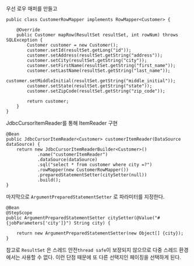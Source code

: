 

우선 로우 매퍼를 만들고

```
public class CustomerRowMapper implements RowMapper<Customer> {

	@Override  
	public Customer mapRow(ResultSet resultSet, int rowNum) throws SQLException {  
	    Customer customer = new Customer();  
	    customer.setId(resultSet.getLong("id"));  
	    customer.setAddress(resultSet.getString("address"));  
	    customer.setCity(resultSet.getString("city"));  
	    customer.setFirstName(resultSet.getString("first_name"));  
	    customer.setLastName(resultSet.getString("last_name"));  
	    customer.setMiddleInitial(resultSet.getString("middle_initial"));  
	    customer.setState(resultSet.getString("state"));  
	    customer.setZipCode(resultSet.getString("zip_code"));  
	  
	    return customer;  
	}
}
```



JdbcCursorItemReader를 통해 ItemReader 구현

```
@Bean  
public JdbcCursorItemReader<Customer> customerItemReader(DataSource dataSource) {  
    return new JdbcCursorItemReaderBuilder<Customer>()  
            .name("customerItemReader")  
            .dataSource(dataSource)  
            .sql("select * from customer where city =?")  
            .rowMapper(new CustomerRowMapper())  
            .preparedStatementSetter(citySetter(null))  
            .build();  
}  
```


마지막으로 `ArgumentPreparedStatementSetter` 로 파라미터를 지정한다.

```
@Bean  
@StepScope  
public ArgumentPreparedStatementSetter citySetter(@Value("#{jobParameters['city']}") String city) {  
  
    return new ArgumentPreparedStatementSetter(new Object[] {city});  
}
```


참고로
`ResultSet` 은 스레드 안전`thread safe`이 보장되지 않으므로 다중 스레드 환경에서는 사용할 수 없다. 이런 단점 때문에 또 다른 선택지인 페이징을 선택하게 된다.